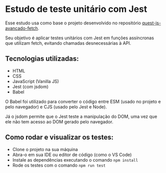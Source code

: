 # Estudo de teste unitário com Jest 

Esse estudo usa como base o projeto desenvolvido no repositório [quest-js-avancado-fetch](https://github.com/nataliabrunelli/quest-js-avancado-fetch). 

Seu objetivo é aplicar testes unitários com Jest em funções assíncronas que utilizam fetch, evitando chamadas desnecessárias à API.


## Tecnologias utilizadas:
- HTML
- CSS
- JavaScript (Vanilla JS)
- Jest (com jsdom)
- Babel


O Babel foi utilizado para converter o código entre ESM (usado no projeto e pelo navegador) e CJS (usado pelo Jest e Node). 

Já o jsdom permite que o Jest teste a manipulação do DOM, uma vez que ele não tem acesso ao DOM gerado pelo navegador.


## Como rodar e visualizar os testes:

- Clone o projeto na sua máquina
- Abra-o em sua IDE ou editor de código (como o VS Code)
- Instale as dependências executando o comando `npm install`
- Rode os testes com o comando `npm run test`
